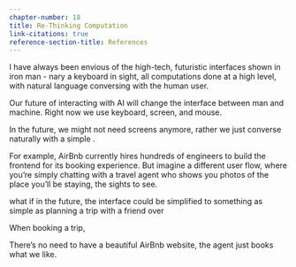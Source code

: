 ```yaml
---
chapter-number: 18
title: Re-Thinking Computation
link-citations: true
reference-section-title: References
---
```


I have always been envious of the high-tech, futuristic interfaces shown in iron man - nary a keyboard in sight, all computations done at a high level, with natural language conversing with the human user. 

Our future of interacting with AI will change the interface between man and machine. Right now we use keyboard, screen, and mouse.

In the future, we might not need screens anymore, rather we just converse naturally with a simple .

For example, AirBnb currently hires hundreds of engineers to build the frontend for its booking experience. But imagine a different user flow, where you’re simply chatting with a travel agent who shows you photos of the place you’ll be staying, the sights to see. 

what if in the future, the interface could be simplified to something as simple as planning a trip with a friend over

When booking a trip, 

There’s no need to have a beautiful AirBnb website, the agent just books what we like.
